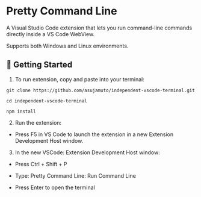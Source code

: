 # Pretty Command Line

A Visual Studio Code extension that lets you run command-line commands directly inside a VS Code WebView.

Supports both Windows and Linux environments.

## 🚀 Getting Started

1. To run extension, copy and paste into your terminal:

```
git clone https://github.com/asujamuto/independent-vscode-terminal.git 

cd independent-vscode-terminal

npm install
```

2. Run the extension:

- Press F5 in VS Code to launch the extension in a new Extension Development Host window.

3. In the new VSCode: Extension Development Host window:

- Press Ctrl + Shift + P

- Type: Pretty Command Line: Run Command Line

- Press Enter to open the terminal
